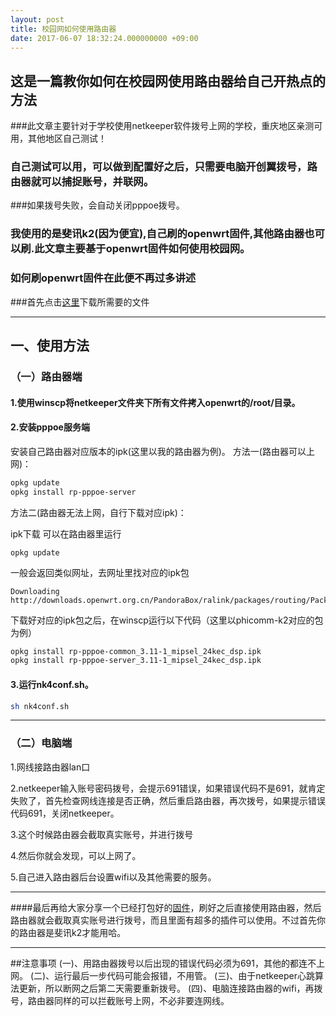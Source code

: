 ```yaml
---
layout: post
title: 校园网如何使用路由器
date: 2017-06-07 18:32:24.000000000 +09:00
---
```




## 这是一篇教你如何在校园网使用路由器给自己开热点的方法
###此文章主要针对于学校使用netkeeper软件拨号上网的学校，重庆地区亲测可用，其他地区自己测试！
### 自己测试可以用，可以做到配置好之后，只需要电脑开创翼拨号，路由器就可以捕捉账号，并联网。
###如果拨号失败，会自动关闭pppoe拨号。

### 我使用的是斐讯k2(因为便宜),自己刷的openwrt固件,其他路由器也可以刷.此文章主要基于openwrt固件如何使用校园网。
### 如何刷openwrt固件在此便不再过多讲述
###首先点击[这里](www.baidu.com)下载所需要的文件

-----

## 一、使用方法
### （一）路由器端
#### 1.使用winscp将netkeeper文件夹下所有文件拷入openwrt的/root/目录。
#### 2.安装pppoe服务端
安装自己路由器对应版本的ipk(这里以我的路由器为例)。
方法一(路由器可以上网)：
```sh
opkg update
opkg install rp-pppoe-server
```

方法二(路由器无法上网，自行下载对应ipk)：

ipk下载
可以在路由器里运行
```
opkg update
```
一般会返回类似网址，去网址里找对应的ipk包
```
Downloading http://downloads.openwrt.org.cn/PandoraBox/ralink/packages/routing/Packages.gz.
```
下载好对应的ipk包之后，在winscp运行以下代码（这里以phicomm-k2对应的包为例）
```sh
opkg install rp-pppoe-common_3.11-1_mipsel_24kec_dsp.ipk
opkg install rp-pppoe-server_3.11-1_mipsel_24kec_dsp.ipk
```
#### 3.运行nk4conf.sh。
```sh
sh nk4conf.sh
```

---------------------------
### （二）电脑端

1.网线接路由器lan口

2.netkeeper输入账号密码拨号，会提示691错误，如果错误代码不是691，就肯定失败了，首先检查网线连接是否正确，然后重启路由器，再次拨号，如果提示错误代码691，关闭netkeeper。

3.这个时候路由器会截取真实账号，并进行拨号

4.然后你就会发现，可以上网了。

5.自己进入路由器后台设置wifi以及其他需要的服务。

----------------------------------------------------------

####最后再给大家分享一个已经打包好的[固件](www.)，刷好之后直接使用路由器，然后路由器就会截取真实账号进行拨号，而且里面有超多的插件可以使用。不过首先你的路由器是斐讯k2才能用哈。

----

##注意事项
(一)、用路由器拨号以后出现的错误代码必须为691，其他的都连不上网。
(二)、运行最后一步代码可能会报错，不用管。
(三)、由于netkeeper心跳算法更新，所以断网之后第二天需要重新拨号。
(四)、电脑连接路由器的wifi，再拨号，路由器同样的可以拦截账号上网，不必非要连网线。
